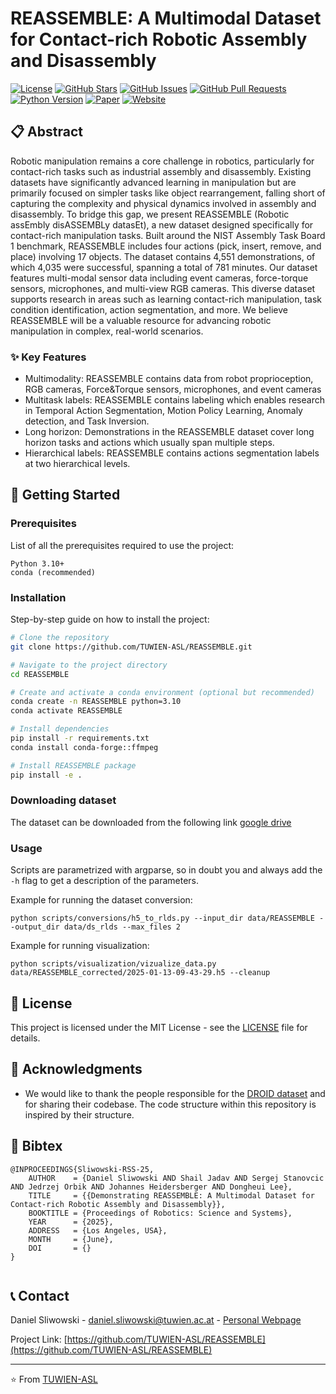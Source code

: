 # REASSEMBLE: A Multimodal Dataset for Contact-rich Robotic Assembly and Disassembly

[![License](https://img.shields.io/badge/License-MIT-blue.svg)](LICENSE)
[![GitHub Stars](https://img.shields.io/github/stars/TUWIEN-ASL/REASSEMBLE.svg)](https://github.com/TUWIEN-ASL/REASSEMBLE/stargazers)
[![GitHub Issues](https://img.shields.io/github/issues/TUWIEN-ASL/REASSEMBLE.svg)](https://github.com/TUWIEN-ASL/REASSEMBLE/issues)
[![GitHub Pull Requests](https://img.shields.io/github/issues-pr/TUWIEN-ASL/REASSEMBLE.svg)](https://github.com/TUWIEN-ASL/REASSEMBLE/pulls)
[![Python Version](https://img.shields.io/badge/python-3.10+-blue.svg)](https://www.python.org/downloads/)
[![Paper](https://img.shields.io/badge/arXiv-2502.05086-b31b1b.svg)](https://arxiv.org/abs/2502.05086)
[![Website](https://img.shields.io/badge/Website-Project_Page-green.svg)](https://dsliwowski1.github.io/REASSEMBLE_page/)

## 📋 Abstract

Robotic manipulation remains a core challenge in robotics, particularly for contact-rich tasks such as industrial assembly and disassembly. Existing datasets have significantly advanced learning in manipulation but are primarily focused on simpler tasks like object rearrangement, falling short of capturing the complexity and physical dynamics involved in assembly and disassembly. To bridge this gap, we present REASSEMBLE (Robotic assEmbly disASSEMBLy datasEt), a new dataset designed specifically for contact-rich manipulation tasks. Built around the NIST Assembly Task Board 1 benchmark, REASSEMBLE includes four actions (pick, insert, remove, and place) involving 17 objects. The dataset contains 4,551 demonstrations, of which 4,035 were successful, spanning a total of 781 minutes. Our dataset features multi-modal sensor data including event cameras, force-torque sensors, microphones, and multi-view RGB cameras. This diverse dataset supports research in areas such as learning contact-rich manipulation, task condition identification, action segmentation, and more. We believe REASSEMBLE will be a valuable resource for advancing robotic manipulation in complex, real-world scenarios.

### ✨ Key Features

- Multimodality: REASSEMBLE contains data from robot proprioception, RGB cameras, Force&Torque sensors, microphones, and event cameras
- Multitask labels: REASSEMBLE contains labeling which enables research in Temporal Action Segmentation, Motion Policy Learning, Anomaly detection, and Task Inversion.
- Long horizon: Demonstrations in the REASSEMBLE dataset cover long horizon tasks and actions which usually span multiple steps.
- Hierarchical labels: REASSEMBLE contains actions segmentation labels at two hierarchical levels.

## 🚀 Getting Started

### Prerequisites

List of all the prerequisites required to use the project:

```
Python 3.10+
conda (recommended)
```

### Installation

Step-by-step guide on how to install the project:

```bash
# Clone the repository
git clone https://github.com/TUWIEN-ASL/REASSEMBLE.git

# Navigate to the project directory
cd REASSEMBLE

# Create and activate a conda environment (optional but recommended)
conda create -n REASSEMBLE python=3.10
conda activate REASSEMBLE

# Install dependencies
pip install -r requirements.txt
conda install conda-forge::ffmpeg

# Install REASSEMBLE package
pip install -e .
```

### Downloading dataset
The dataset can be downloaded from the following link [google drive](https://drive.google.com/drive/u/1/folders/1HPsG63iI2tpovJoh_o2zhmyx9muNcnVx)

### Usage
Scripts are parametrized with argparse, so in doubt you and always add the ```-h``` flag to get a description of the parameters.

Example for running the dataset conversion:
```
python scripts/conversions/h5_to_rlds.py --input_dir data/REASSEMBLE --output_dir data/ds_rlds --max_files 2
```

Example for running visualization:
```
python scripts/visualization/vizualize_data.py  data/REASSEMBLE_corrected/2025-01-13-09-43-29.h5 --cleanup
```

## 📝 License

This project is licensed under the MIT License - see the [LICENSE](LICENSE) file for details.

## 🙏 Acknowledgments

- We would like to thank the people responsible for the [DROID dataset](https://droid-dataset.github.io/) and for sharing their codebase. The code structure within this
repository is inspired by their structure.

## 📖 Bibtex

```
@INPROCEEDINGS{Sliwowski-RSS-25, 
    AUTHOR    = {Daniel Sliwowski AND Shail Jadav AND Sergej Stanovcic AND Jedrzej Orbik AND Johannes Heidersberger AND Dongheui Lee}, 
    TITLE     = {{Demonstrating REASSEMBLE: A Multimodal Dataset for Contact-rich Robotic Assembly and Disassembly}}, 
    BOOKTITLE = {Proceedings of Robotics: Science and Systems}, 
    YEAR      = {2025}, 
    ADDRESS   = {Los Angeles, USA}, 
    MONTH     = {June}, 
    DOI       = {} 
} 
  
```

## 📞 Contact

Daniel Sliwowski - [daniel.sliwowski@tuwien.ac.at](daniel.sliwowski@tuwien.ac.at) - [Personal Webpage](https://dsliwowski1.github.io)

Project Link: [https://github.com/TUWIEN-ASL/REASSEMBLE](https://github.com/TUWIEN-ASL/REASSEMBLE)

---

⭐️ From [TUWIEN-ASL](https://github.com/TUWIEN-ASL)